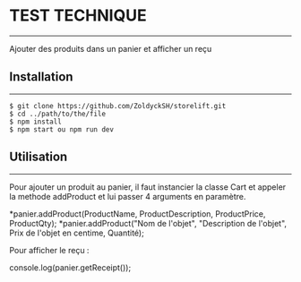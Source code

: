 # TEST TECHNIQUE
***
Ajouter des produits dans un panier et afficher un reçu 

## Installation 
***
```
$ git clone https://github.com/ZoldyckSH/storelift.git
$ cd ../path/to/the/file
$ npm install
$ npm start ou npm run dev 
```

## Utilisation
***
Pour ajouter un produit au panier, il faut instancier la classe Cart 
et appeler la methode addProduct et lui passer 4 arguments en paramètre.

*panier.addProduct(ProductName, ProductDescription, ProductPrice, ProductQty);
*panier.addProduct("Nom de l'objet", "Description de l'objet", Prix de l'objet en centime, Quantité);

Pour afficher le reçu :

console.log(panier.getReceipt());
